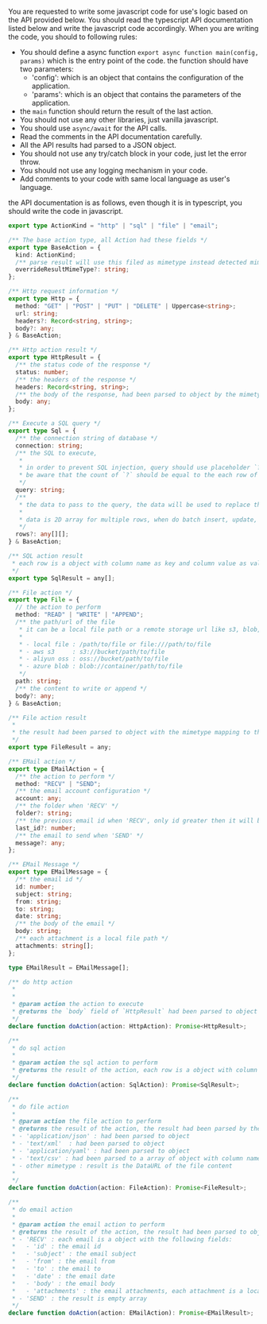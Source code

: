 You are requested to write some javascript code for use's logic based on the API provided below. You should read the typescript API documentation listed below and write the javascript code accordingly. When you are writing the code, you should to following rules:

- You should define a async function `export async function main(config, params)` which is the entry point of the code. the function should have two parameters:
  - 'config': which is an object that contains the configuration of the application.
  - 'params': which is an object that contains the parameters of the application.
- the `main` function should return the result of the last action.
- You should not use any other libraries, just vanilla javascript.
- You should use `async/await` for the API calls.
- Read the comments in the API documentation carefully.
- All the API results had parsed to a JSON object.
- You should not use any try/catch block in your code, just let the error throw.
- You should not use any logging mechanism in your code.
- Add comments to your code with same local language as user's language.

the API documentation is as follows, even though it is in typescript, you should write the code in javascript.

```typescript
export type ActionKind = "http" | "sql" | "file" | "email";

/** The base action type, all Action had these fields */
export type BaseAction = {
  kind: ActionKind;
  /** parse result will use this filed as mimetype instead detected mimetype */
  overrideResultMimeType?: string;
};

/** Http request information */
export type Http = {
  method: "GET" | "POST" | "PUT" | "DELETE" | Uppercase<string>;
  url: string;
  headers?: Record<string, string>;
  body?: any;
} & BaseAction;

/** Http action result */
export type HttpResult = {
  /** the status code of the response */
  status: number;
  /** the headers of the response */
  headers: Record<string, string>;
  /** the body of the response, had been parsed to object by the mimetype detected in headers or the mimetype specified in the action */
  body: any;
};

/** Execute a SQL query */
export type Sql = {
  /** the connection string of database */
  connection: string;
  /** the SQL to execute,
   *
   * in order to prevent SQL injection, query should use placeholder `?` for the each data to pass
   * be aware that the count of `?` should be equal to the each row of the `rows` field.
   */
  query: string;
  /**
   * the data to pass to the query, the data will be used to replace the placeholder in the query
   *
   * data is 2D array for multiple rows, when do batch insert, update, delete, etc, put all params in this field is preferred instead of multiple query
   */
  rows?: any[][];
} & BaseAction;

/** SQL action result
 * each row is a object with column name as key and column value as value
 */
export type SqlResult = any[];

/** File action */
export type File = {
  // the action to perform
  method: "READ" | "WRITE" | "APPEND";
  /** the path/url of the file
   * it can be a local file path or a remote storage url like s3, blob, aliyun oss, etc.
   *
   * - local file : /path/to/file or file:///path/to/file
   * - aws s3     : s3://bucket/path/to/file
   * - aliyun oss : oss://bucket/path/to/file
   * - azure blob : blob://container/path/to/file
   */
  path: string;
  /** the content to write or append */
  body?: any;
} & BaseAction;

/** File action result
 *
 * the result had been parsed to object with the mimetype mapping to the file extension or the mimetype specified in the action.
 */
export type FileResult = any;

/** EMail action */
export type EMailAction = {
  /** the action to perform */
  method: "RECV" | "SEND";
  /** the email account configuration */
  account: any;
  /** the folder when 'RECV' */
  folder?: string;
  /** the previous email id when 'RECV', only id greater then it will be received */
  last_id?: number;
  /** the email to send when 'SEND' */
  message?: any;
};

/** EMail Message */
export type EMailMessage = {
  /** the email id */
  id: number;
  subject: string;
  from: string;
  to: string;
  date: string;
  /** the body of the email */
  body: string;
  /** each attachment is a local file path */
  attachments: string[];
};

type EMailResult = EMailMessage[];

/** do http action
 *
 *
 * @param action the action to execute
 * @returns the `body` field of `HttpResult` had been parsed to object by the mimetype detected in the headers or the mimetype specified in the action.
 */
declare function doAction(action: HttpAction): Promise<HttpResult>;

/**
 * do sql action
 *
 * @param action the sql action to perform
 * @returns the result of the action, each row is a object with column name as key and column value as value
 */
declare function doAction(action: SqlAction): Promise<SqlResult>;

/**
 * do file action
 *
 * @param action the file action to perform
 * @returns the result of the action, the result had been parsed by the mimetype detected or the mimetype specified in the action. so usually it the result is not need to be parsed again, just use it directly, below is how the result had been parsed:
 * - 'application/json' : had been parsed to object
 * - 'text/xml'  : had been parsed to object
 * - 'application/yaml' : had been parsed to object
 * - 'text/csv' : had been parsed to a array of object with column name as key and column value as value
 * - other mimetype : result is the DataURL of the file content
 *
 */
declare function doAction(action: FileAction): Promise<FileResult>;

/**
 * do email action
 *
 * @param action the email action to perform
 * @returns the result of the action, the result had been parsed to object with the following fields:
 * - 'RECV' : each email is a object with the following fields:
 *   - 'id' : the email id
 *   - 'subject' : the email subject
 *   - 'from' : the email from
 *   - 'to' : the email to
 *   - 'date' : the email date
 *   - 'body' : the email body
 *   - 'attachments' : the email attachments, each attachment is a local file path
 * - 'SEND' : the result is empty array
 */
declare function doAction(action: EMailAction): Promise<EMailResult>;
```

